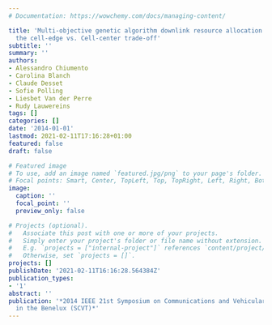 ```yaml
---
# Documentation: https://wowchemy.com/docs/managing-content/

title: 'Multi-objective genetic algorithm downlink resource allocation in LTE: Exploiting
  the cell-edge vs. Cell-center trade-off'
subtitle: ''
summary: ''
authors:
- Alessandro Chiumento
- Carolina Blanch
- Claude Desset
- Sofie Polling
- Liesbet Van der Perre
- Rudy Lauwereins
tags: []
categories: []
date: '2014-01-01'
lastmod: 2021-02-11T17:16:28+01:00
featured: false
draft: false

# Featured image
# To use, add an image named `featured.jpg/png` to your page's folder.
# Focal points: Smart, Center, TopLeft, Top, TopRight, Left, Right, BottomLeft, Bottom, BottomRight.
image:
  caption: ''
  focal_point: ''
  preview_only: false

# Projects (optional).
#   Associate this post with one or more of your projects.
#   Simply enter your project's folder or file name without extension.
#   E.g. `projects = ["internal-project"]` references `content/project/deep-learning/index.md`.
#   Otherwise, set `projects = []`.
projects: []
publishDate: '2021-02-11T16:16:28.564384Z'
publication_types:
- '1'
abstract: ''
publication: '*2014 IEEE 21st Symposium on Communications and Vehicular Technology
  in the Benelux (SCVT)*'
---
```


